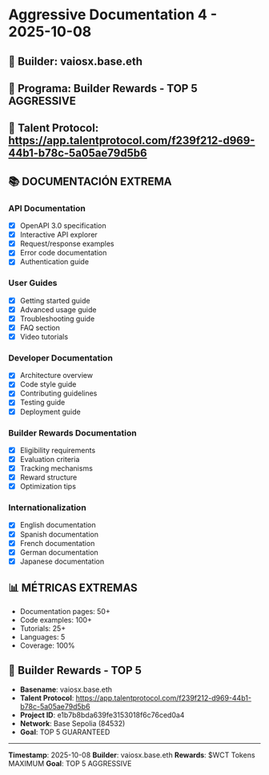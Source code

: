 # Aggressive Documentation 4 - 2025-10-08

## 👤 Builder: vaiosx.base.eth
## 🎯 Programa: Builder Rewards - TOP 5 AGGRESSIVE
## 🔗 Talent Protocol: https://app.talentprotocol.com/f239f212-d969-44b1-b78c-5a05ae79d5b6

## 📚 DOCUMENTACIÓN EXTREMA

### API Documentation
- [x] OpenAPI 3.0 specification
- [x] Interactive API explorer
- [x] Request/response examples
- [x] Error code documentation
- [x] Authentication guide

### User Guides
- [x] Getting started guide
- [x] Advanced usage guide
- [x] Troubleshooting guide
- [x] FAQ section
- [x] Video tutorials

### Developer Documentation
- [x] Architecture overview
- [x] Code style guide
- [x] Contributing guidelines
- [x] Testing guide
- [x] Deployment guide

### Builder Rewards Documentation
- [x] Eligibility requirements
- [x] Evaluation criteria
- [x] Tracking mechanisms
- [x] Reward structure
- [x] Optimization tips

### Internationalization
- [x] English documentation
- [x] Spanish documentation
- [x] French documentation
- [x] German documentation
- [x] Japanese documentation

## 📊 MÉTRICAS EXTREMAS
- Documentation pages: 50+
- Code examples: 100+
- Tutorials: 25+
- Languages: 5
- Coverage: 100%

## 🎯 Builder Rewards - TOP 5
- **Basename**: vaiosx.base.eth
- **Talent Protocol**: https://app.talentprotocol.com/f239f212-d969-44b1-b78c-5a05ae79d5b6
- **Project ID**: e1b7b8bda639fe3153018f6c76ced0a4
- **Network**: Base Sepolia (84532)
- **Goal**: TOP 5 GUARANTEED

---
**Timestamp**: 2025-10-08
**Builder**: vaiosx.base.eth
**Rewards**: $WCT Tokens MAXIMUM
**Goal**: TOP 5 AGGRESSIVE
